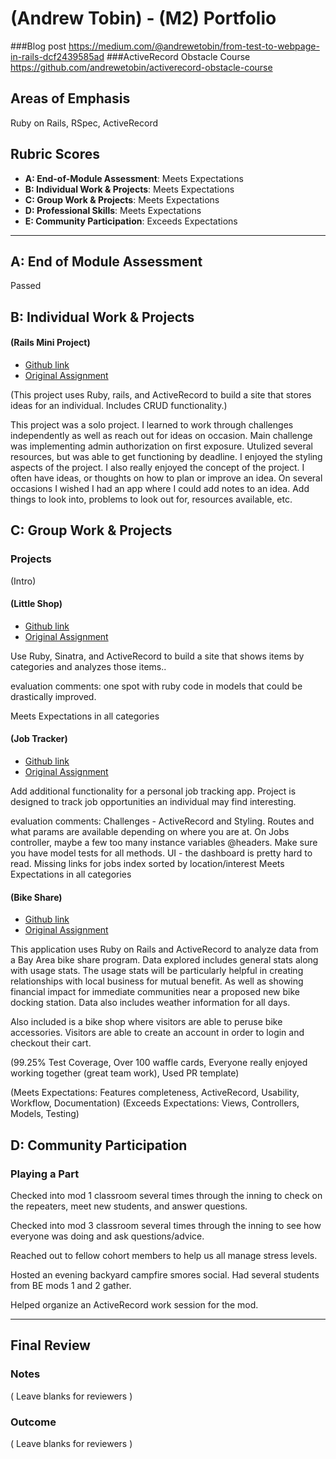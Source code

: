 # (Andrew Tobin) - (M2) Portfolio

###Blog post
https://medium.com/@andrewetobin/from-test-to-webpage-in-rails-dcf2439585ad
###ActiveRecord Obstacle Course
https://github.com/andrewetobin/activerecord-obstacle-course

## Areas of Emphasis

Ruby on Rails, RSpec, ActiveRecord

## Rubric Scores

* **A: End-of-Module Assessment**: Meets Expectations
* **B: Individual Work & Projects**: Meets Expectations
* **C: Group Work & Projects**: Meets Expectations
* **D: Professional Skills**: Meets Expectations
* **E: Community Participation**: Exceeds Expectations

-----------------------

## A: End of Module Assessment

Passed


## B: Individual Work & Projects

#### (Rails Mini Project)

* [Github link](https://github.com/andrewetobin/idea-box)
* [Original Assignment](http://backend.turing.io/module2/projects/mini-project)

(This project uses Ruby, rails, and ActiveRecord to build a site that stores ideas for an individual. Includes CRUD functionality.)

This project was a solo project. I learned to work through challenges independently as well as reach out for ideas on occasion. Main challenge was implementing admin authorization on first exposure. Utulized several resources, but was able to get functioning by deadline. I enjoyed the styling aspects of the project. I also really enjoyed the concept of the project. I often have ideas, or thoughts on how to plan or improve an idea. On several occasions I wished I had an app where I could add notes to an idea. Add things to look into, problems to look out for, resources available, etc.

## C: Group Work & Projects

### Projects

(Intro)

#### (Little Shop)

* [Github link](https://github.com/Autumn-Martin/little-shop-redux)
* [Original Assignment](https://github.com/turingschool-projects/little-shop-redux)

Use Ruby, Sinatra, and ActiveRecord to build a site that shows items by categories and analyzes those items..

evaluation comments: one spot with ruby code in models that could be drastically improved.

Meets Expectations in all categories


#### (Job Tracker)

* [Github link](https://github.com/andrewetobin/job-tracker)
* [Original Assignment](https://github.com/turingschool-projects/job-tracker)

Add additional functionality for a personal job tracking app. Project is designed to track job opportunities an individual may find interesting.

evaluation comments:
Challenges - ActiveRecord and Styling. Routes and what params are available depending on where you are at.
On Jobs controller, maybe a few too many instance variables @headers.
Make sure you have model tests for all methods.
UI - the dashboard is pretty hard to read.
Missing links for jobs index sorted by location/interest
Meets Expectations in all categories

#### (Bike Share)

* [Github link](https://github.com/mikecm1141/bike-share)
* [Original Assignment](http://backend.turing.io/module2/projects/bike-share-redux)

This application uses Ruby on Rails and ActiveRecord to analyze data from a Bay Area bike share program. Data explored includes general stats along with usage stats. The usage stats will be particularly helpful in creating relationships with local business for mutual benefit. As well as showing financial impact for immediate communities near a proposed new bike docking station. Data also includes weather information for all days.

Also included is a bike shop where visitors are able to peruse bike accessories. Visitors are able to create an account in order to login and checkout their cart.

(99.25% Test Coverage,
Over 100 waffle cards,
Everyone really enjoyed working together (great team work),
Used PR template)

(Meets Expectations: Features completeness, ActiveRecord, Usability, Workflow, Documentation)
(Exceeds Expectations: Views, Controllers, Models, Testing)

## D: Community Participation

### Playing a Part

Checked into mod 1 classroom several times through the inning to check on the repeaters, meet new students, and answer questions.

Checked into mod 3 classroom several times through the inning to see how everyone was doing and ask questions/advice.

Reached out to fellow cohort members to help us all manage stress levels.

Hosted an evening backyard campfire smores social. Had several students from BE mods 1 and 2 gather.

Helped organize an ActiveRecord work session for the mod.

------------------

## Final Review

### Notes

( Leave blanks for reviewers )

### Outcome

( Leave blanks for reviewers )
